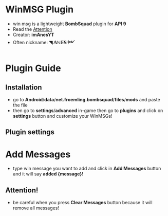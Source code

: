 # WinMSG Plugin
- win msg is a lightweight **BombSquad** plugin for **API 9**
- Read the [Attention](https://github.com/imAnesYT/win-msg#Attention)
- Creator: **imAnesYT**
- Often nickname: **◥ 𝔸ℕ𝔼𝕊 ༻**
# Plugin Guide
## Installation
- go to **Android**/**data**/**net.froemling.bombsquad**/**files**/**mods** and paste the file
- then go to **settings**/**advanced** in-game then go to **plugins** and click on **settings** button and customize your WinMSGs!
## Plugin settings
# Add Messages
- type win message you want to add and click in **Add Messages** button and it will say **added {message}!**
## Attention!
- be careful when you press **Clear Messages** button because it will remove all messages!
